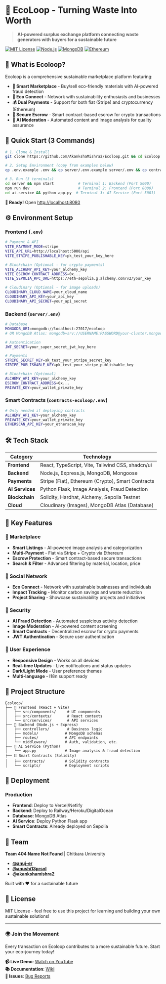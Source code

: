 # 🌱 **EcoLoop** - Turning Waste Into Worth

> **AI-powered surplus exchange platform connecting waste generators with buyers for a sustainable future**

[![MIT License](https://img.shields.io/badge/License-MIT-green.svg)](https://choosealicense.com/licenses/mit/)
[![Node.js](https://img.shields.io/badge/Node.js-18+-green.svg)](https://nodejs.org/)
[![MongoDB](https://img.shields.io/badge/MongoDB-4.4+-green.svg)](https://mongodb.com/)
[![Ethereum](https://img.shields.io/badge/Blockchain-Ethereum-blue.svg)](https://ethereum.org/)

## 🎯 **What is Ecoloop?**

Ecoloop is a comprehensive sustainable marketplace platform featuring:

- **🛒 Smart Marketplace** - Buy/sell eco-friendly materials with AI-powered fraud detection
- **🤝 Eco Connect** - Network with sustainability enthusiasts and businesses  
- **💰 Dual Payments** - Support for both fiat (Stripe) and cryptocurrency (Ethereum)
- **🔐 Secure Escrow** - Smart contract-based escrow for crypto transactions
- **🤖 AI Moderation** - Automated content and image analysis for quality assurance

## 🚀 **Quick Start (3 Commands)**

```bash
# 1. Clone & Install
git clone https://github.com/AkankshaMishra2/Ecoloop.git && cd Ecoloop && npm install && cd server && npm install && cd ../ai-service && pip install -r requirements.txt && cd ..

# 2. Setup Environment (copy from examples below)
cp .env.example .env && cp server/.env.example server/.env && cp contracts-ecoloop/.env.example contracts-ecoloop/.env

# 3. Run (3 terminals)
cd server && npm start           # Terminal 1: Backend (Port 5000)
npm run dev                      # Terminal 2: Frontend (Port 8080)
cd ai-service && python app.py  # Terminal 3: AI Service (Port 5001)
```

**🎉 Ready!** Open [http://localhost:8080](http://localhost:8080)

## ⚙️ **Environment Setup**

### **Frontend (`.env`)**
```bash
# Payment & API
VITE_PAYMENT_MODE=stripe
VITE_API_URL=http://localhost:5000/api
VITE_STRIPE_PUBLISHABLE_KEY=pk_test_your_key_here

# Blockchain (Optional - for crypto payments)
VITE_ALCHEMY_API_KEY=your_alchemy_key
VITE_ESCROW_CONTRACT_ADDRESS=0x...
VITE_SEPOLIA_RPC_URL=https://eth-sepolia.g.alchemy.com/v2/your_key

# Cloudinary (Optional - for image uploads)
CLOUDINARY_CLOUD_NAME=your_cloud_name
CLOUDINARY_API_KEY=your_api_key
CLOUDINARY_API_SECRET=your_api_secret
```

### **Backend (`server/.env`)**
```bash
# Database
MONGODB_URI=mongodb://localhost:27017/ecoloop
# OR MongoDB Atlas: mongodb+srv://USERNAME:PASSWORD@your-cluster.mongodb.net/ecoloop

# Authentication
JWT_SECRET=your_super_secret_jwt_key_here

# Payments
STRIPE_SECRET_KEY=sk_test_your_stripe_secret_key
STRIPE_PUBLISHABLE_KEY=pk_test_your_stripe_publishable_key

# Blockchain (Optional)
ALCHEMY_API_KEY=your_alchemy_key
ESCROW_CONTRACT_ADDRESS=0x...
PRIVATE_KEY=your_wallet_private_key
```

### **Smart Contracts (`contracts-ecoloop/.env`)**
```bash
# Only needed if deploying contracts
ALCHEMY_API_KEY=your_alchemy_key
PRIVATE_KEY=your_wallet_private_key
ETHERSCAN_API_KEY=your_etherscan_key
```

## 🛠️ **Tech Stack**

| **Category** | **Technology** |
|-------------|----------------|
| **Frontend** | React, TypeScript, Vite, Tailwind CSS, shadcn/ui |
| **Backend** | Node.js, Express.js, MongoDB, Mongoose |
| **Payments** | Stripe (Fiat), Ethereum (Crypto), Smart Contracts |
| **AI Services** | Python Flask, Image Analysis, Fraud Detection |
| **Blockchain** | Solidity, Hardhat, Alchemy, Sepolia Testnet |
| **Cloud** | Cloudinary (Images), MongoDB Atlas (Database) |

## 🎨 **Key Features**

### **🛒 Marketplace**
- **Smart Listings** - AI-powered image analysis and categorization
- **Multi-Payment** - Fiat via Stripe + Crypto via Ethereum
- **Escrow Protection** - Smart contract-based secure transactions
- **Search & Filter** - Advanced filtering by material, location, price

### **🤝 Social Network**
- **Eco Connect** - Network with sustainable businesses and individuals
- **Impact Tracking** - Monitor carbon savings and waste reduction
- **Project Sharing** - Showcase sustainability projects and initiatives

### **🔐 Security**
- **AI Fraud Detection** - Automated suspicious activity detection
- **Image Moderation** - AI-powered content screening
- **Smart Contracts** - Decentralized escrow for crypto payments
- **JWT Authentication** - Secure user authentication

### **📱 User Experience**
- **Responsive Design** - Works on all devices
- **Real-time Updates** - Live notifications and status updates
- **Dark/Light Mode** - User preference themes
- **Multi-language** - I18n support ready

## 📁 **Project Structure**

```
Ecoloop/
├── 🎨 Frontend (React + Vite)
│   ├── src/components/     # UI components
│   ├── src/contexts/       # React contexts
│   └── src/services/       # API services
├── 🔧 Backend (Node.js + Express)
│   ├── controllers/        # Business logic
│   ├── models/            # MongoDB schemas
│   ├── routes/            # API endpoints
│   └── middleware/        # Auth, validation, etc.
├── 🤖 AI Service (Python)
│   └── app.py             # Image analysis & fraud detection
├── ⛓️ Smart Contracts (Solidity)
│   ├── contracts/         # Solidity contracts
│   └── scripts/           # Deployment scripts
```

## 🚀 **Deployment**

### **Production**
- **Frontend**: Deploy to Vercel/Netlify
- **Backend**: Deploy to Railway/Heroku/DigitalOcean  
- **Database**: MongoDB Atlas
- **AI Service**: Deploy Python Flask app
- **Smart Contracts**: Already deployed on Sepolia

## 👥 **Team**

**Team 404 Name Not Found** | Chitkara University


- **[@anuj-er](https://github.com/anuj-er)** 
- **[@anushi13prsnl](https://github.com/anushi13prsnl)** 
- **[@akankshamishra2](https://github.com/akankshamishra2)** 

Built with ❤️ for a sustainable future

## 📄 **License**

MIT License - feel free to use this project for learning and building your own sustainable solutions!

---

### 🌍 **Join the Movement**
Every transaction on Ecoloop contributes to a more sustainable future. Start your eco-journey today!

**📹 Live Demo**: [Watch on YouTube](https://youtu.be/zQkFUziNMN0?si=__2dLU80eUUcKG0D)  
**📚 Documentation**: [Wiki](https://github.com/AkankshaMishra2/Ecoloop/wiki)  
**🐛 Issues**: [Bug Reports](https://github.com/AkankshaMishra2/Ecoloop/issues)
